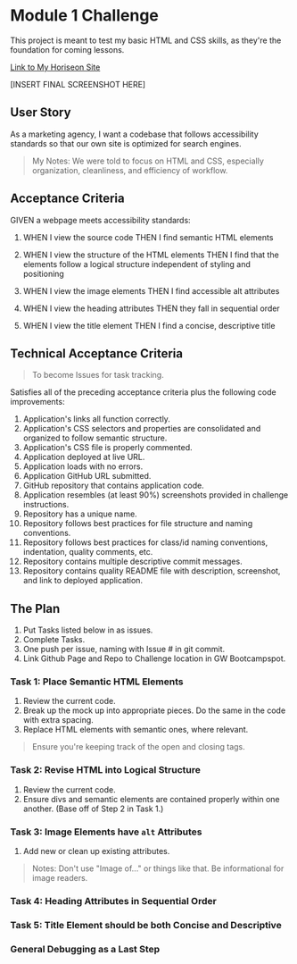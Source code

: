 # Module 1 Challenge
This project is meant to test my basic HTML and CSS skills, as they're the foundation for coming lessons. 

[Link to My Horiseon Site]()

[INSERT FINAL SCREENSHOT HERE]


## User Story

As a marketing agency, I want a codebase that follows accessibility standards so that our own site is optimized for search engines.

> My Notes: 
> We were told to focus on HTML and CSS, especially organization, cleanliness, and efficiency of workflow. 

## Acceptance Criteria

GIVEN a webpage meets accessibility standards: 

1. WHEN I view the source code
THEN I find semantic HTML elements

2. WHEN I view the structure of the HTML elements
THEN I find that the elements follow a logical structure independent of styling and positioning

3. WHEN I view the image elements
THEN I find accessible alt attributes

4. WHEN I view the heading attributes
THEN they fall in sequential order

5. WHEN I view the title element
THEN I find a concise, descriptive title

## Technical Acceptance Criteria
> To become Issues for task tracking. 

Satisfies all of the preceding acceptance criteria plus the following code improvements:

1. Application's links all function correctly.
2. Application's CSS selectors and properties are consolidated and organized to follow semantic structure.
3. Application's CSS file is properly commented.
4. Application deployed at live URL.
5. Application loads with no errors.
6. Application GitHub URL submitted.
7. GitHub repository that contains application code.
8. Application resembles (at least 90%) screenshots provided in challenge instructions.
9. Repository has a unique name.
10. Repository follows best practices for file structure and naming conventions.
11. Repository follows best practices for class/id naming conventions, indentation, quality comments, etc.
12. Repository contains multiple descriptive commit messages.
13. Repository contains quality README file with description, screenshot, and link to deployed application.


## The Plan

1. Put Tasks listed below in as issues. 
2. Complete Tasks. 
3. One push per issue, naming with Issue # in git commit. 
4. Link Github Page and Repo to Challenge location in GW Bootcampspot.

### Task 1: Place Semantic HTML Elements

1. Review the current code. 
2. Break up the mock up into appropriate pieces. Do the same in the code with extra spacing. 
3. Replace HTML elements with semantic ones, where relevant. 
> Ensure you're keeping track of the open and closing tags. 


### Task 2: Revise HTML into Logical Structure

1. Review the current code. 
2. Ensure divs and semantic elements are contained properly within one another. (Base off of Step 2 in Task 1.)

### Task 3: Image Elements have `alt` Attributes
1. Add new or clean up existing attributes. 

> Notes: Don't use "Image of..." or things like that. Be informational for image readers. 

### Task 4: Heading Attributes in Sequential Order

### Task 5: Title Element should be both Concise and Descriptive

### General Debugging as a Last Step


